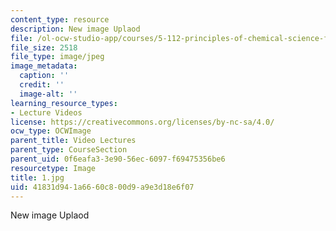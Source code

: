 ```yaml
---
content_type: resource
description: New image Uplaod
file: /ol-ocw-studio-app/courses/5-112-principles-of-chemical-science-fall-2005/41831d941a6660c800d9a9e3d18e6f07_1.jpg
file_size: 2518
file_type: image/jpeg
image_metadata:
  caption: ''
  credit: ''
  image-alt: ''
learning_resource_types:
- Lecture Videos
license: https://creativecommons.org/licenses/by-nc-sa/4.0/
ocw_type: OCWImage
parent_title: Video Lectures
parent_type: CourseSection
parent_uid: 0f6eafa3-3e90-56ec-6097-f69475356be6
resourcetype: Image
title: 1.jpg
uid: 41831d94-1a66-60c8-00d9-a9e3d18e6f07
---
```

New image Uplaod